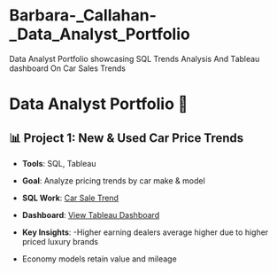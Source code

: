 # Barbara-_Callahan-_Data_Analyst_Portfolio
Data Analyst Portfolio showcasing SQL Trends Analysis And Tableau dashboard On Car Sales  Trends



# Data Analyst Portfolio 🚀

## 📊 Project 1: New & Used Car Price Trends
- **Tools**: SQL, Tableau  
- **Goal**: Analyze pricing trends by car make & model  
- **SQL Work**: [Car Sale Trend](car_sale_trend_analysis.sql)
- **Dashboard**: [View Tableau Dashboard](https://public.tableau.com/views/CARSALEDASHBOARD_17564330765520/Dashboard2?:language=en-US&:sid=&:redirect=auth&:display_count=n&:origin=viz_share_link)
 
- **Key Insights**:
-Higher earning dealers average higher due to higher priced luxury brands
- Economy models retain value and mileage
